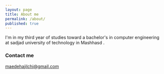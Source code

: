 ```yaml
---
layout: page
title: About me
permalink: /about/
published: true
---
```




I'm in my third year of studies toward a bachelor's in computer engineering at sadjad university of technology in Mashhasd .

### Contact me

maedehajilchi@gmail.com
